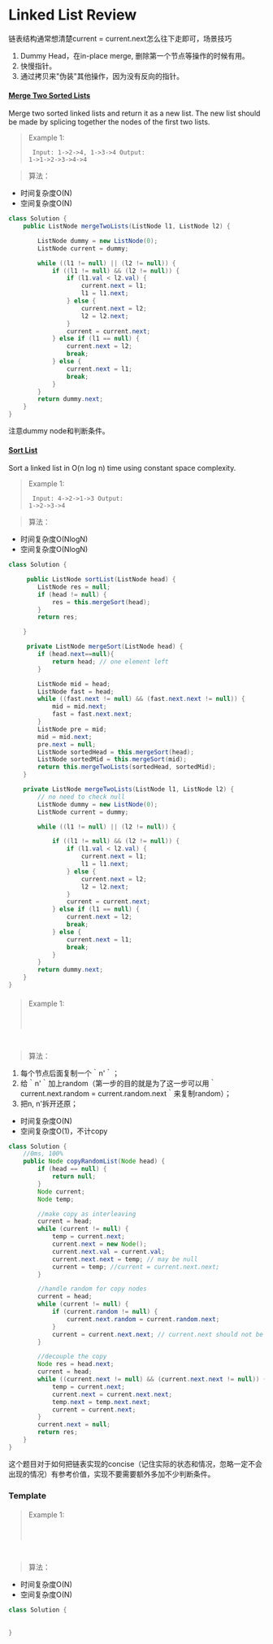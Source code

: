 # Linked List Review
链表结构通常想清楚current = current.next怎么往下走即可，场景技巧
1. Dummy Head，在in-place merge, 删除第一个节点等操作的时候有用。
2. 快慢指针。
3. 通过拷贝来"伪装"其他操作，因为没有反向的指针。


#### [Merge Two Sorted Lists](https://leetcode.com/problems/merge-two-sorted-lists/)
Merge two sorted linked lists and return it as a new list. The new list should be made by splicing together the nodes of the first two lists.

>Example 1:
<code><pre>
Input: 1->2->4, 1->3->4
Output: 1->1->2->3->4->4
</code></pre>

>算法：
+ 时间复杂度O(N)
+ 空间复杂度O(N)

```java
class Solution {
    public ListNode mergeTwoLists(ListNode l1, ListNode l2) {

        ListNode dummy = new ListNode(0);
        ListNode current = dummy;

        while ((l1 != null) || (l2 != null)) {
            if ((l1 != null) && (l2 != null)) {
                if (l1.val < l2.val) {
                    current.next = l1;
                    l1 = l1.next;
                } else {
                    current.next = l2;
                    l2 = l2.next;
                }
                current = current.next;
            } else if (l1 == null) {
                current.next = l2;
                break;
            } else {
                current.next = l1;
                break;
            }
        }
        return dummy.next;
    }
}
```
注意dummy node和判断条件。

#### [Sort List](https://leetcode.com/problems/sort-list/)
Sort a linked list in O(n log n) time using constant space complexity.

>Example 1:
<code><pre>
Input: 4->2->1->3
Output: 1->2->3->4
</code></pre>

>算法：
+ 时间复杂度O(NlogN)
+ 空间复杂度O(NlogN)

```java
class Solution {

     public ListNode sortList(ListNode head) {
        ListNode res = null;
        if (head != null) {
            res = this.mergeSort(head);
        }
        return res;

    }

     private ListNode mergeSort(ListNode head) {
        if (head.next==null){
            return head; // one element left
        }

        ListNode mid = head;
        ListNode fast = head;
        while ((fast.next != null) && (fast.next.next != null)) {
            mid = mid.next;
            fast = fast.next.next;
        }
        ListNode pre = mid;
        mid = mid.next;
        pre.next = null;
        ListNode sortedHead = this.mergeSort(head);
        ListNode sortedMid = this.mergeSort(mid);
        return this.mergeTwoLists(sortedHead, sortedMid);
    }

    private ListNode mergeTwoLists(ListNode l1, ListNode l2) {
        // no need to check null
        ListNode dummy = new ListNode(0);
        ListNode current = dummy;

        while ((l1 != null) || (l2 != null)) {

            if ((l1 != null) && (l2 != null)) {
                if (l1.val < l2.val) {
                    current.next = l1;
                    l1 = l1.next;
                } else {
                    current.next = l2;
                    l2 = l2.next;
                }
                current = current.next;
            } else if (l1 == null) {
                current.next = l2;
                break;
            } else {
                current.next = l1;
                break;
            }
        }
        return dummy.next;
    }
}
```
#### []()


>Example 1:
<code><pre>

</code></pre>

>算法：
1. 每个节点后面复制一个｀n'｀；
2. 给｀n'｀加上random（第一步的目的就是为了这一步可以用｀current.next.random = current.random.next｀来复制random）；
3. 把n, n'拆开还原；

+ 时间复杂度O(N)
+ 空间复杂度O(1)，不计copy

```java
class Solution {
    //0ms, 100%
    public Node copyRandomList(Node head) {
        if (head == null) {
            return null;
        }
        Node current;
        Node temp;

        //make copy as interleaving
        current = head;
        while (current != null) {
            temp = current.next;
            current.next = new Node();
            current.next.val = current.val;
            current.next.next = temp; // may be null
            current = temp; //current = current.next.next;
        }

        //handle random for copy nodes
        current = head;
        while (current != null) {
            if (current.random != null) {
                current.next.random = current.random.next;
            }
            current = current.next.next; // current.next should not be null due to step 1.
        }

        //decouple the copy
        Node res = head.next;
        current = head;
        while ((current.next != null) && (current.next.next != null)) {
            temp = current.next;
            current.next = current.next.next;
            temp.next = temp.next.next;
            current = current.next;
        }
        current.next = null;
        return res;
    }
}
```
这个题目对于如何把链表实现的concise（记住实际的状态和情况，忽略一定不会出现的情况）有参考价值，实现不要需要额外多加不少判断条件。

### Template
#### []()


>Example 1:
<code><pre>

</code></pre>

>算法：
+ 时间复杂度O(N)
+ 空间复杂度O(N)

```java
class Solution {
    
   
}
```
